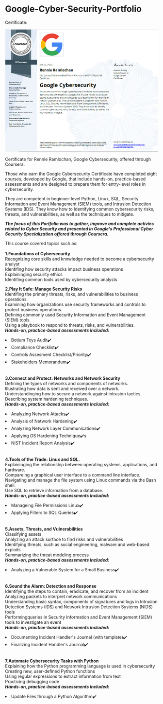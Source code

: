 # Google-Cyber-Security-Portfolio
 
Certificate:

<img src="https://github.com/rennier/Google-Cyber-Security-Portfolio/blob/80d8d1b7f215f7af41323f0ce2ba15dc2b72fef0/Google%20Cybersecurity%20Certificate-Rennie%20Ramlochan.png" alt="View certificate for Rennie Ramlochan, Google Cybersecurity, offered through Coursera. Those who earn the Google Cybersecurity Certificate have completed eight courses, developed by Google, that include hands-on, practice-based assessments and are designed to prepare them for entry-level roles in cybersecurity. They are competent in beginner-level Python, Linux, SQL, Security Information and Event Management (SIEM) tools, and Intrusion Detection Systems (IDS). They know how to Identifying common cybersecurity risks, threats, and vulnerabilities, as well as the techniques to mitigate."/>

Certificate for Rennie Ramlochan, Google Cybersecurity, offered through Coursera. 

Those who earn the Google Cybersecurity Certificate have completed eight courses, developed by Google, that include hands-on, practice-based assessments and are designed to prepare them for entry-level roles in cybersecurity. 

They are competent in beginner-level Python, Linux, SQL, Security Information and Event Management (SIEM) tools, and Intrusion Detection Systems (IDS). They know how to Identifying common cybersecurity risks, threats, and vulnerabilities, as well as the techniques to mitigate.

***The focus of this Portfolio was to gather, improve and complete activies related to Cyber Security and presented in Google's Professional Cyber Security Specialization offered through Coursera.*** 

This course covered topics such as:<br><br>
**1.Foundations of Cybersecurity**
<br>Recognizing core skills and knowledge needed to become a cybersecurity analyst
<br>Identifing how security attacks impact business operations
<br>Explaininging security ethics
<br>Identifing common tools used by cybersecurity analysts


**2.Play It Safe: Manage Security Risks<br>**
Identifing the primary threats, risks, and vulnerabilities to business operations.<br>
Examining how organizations use security frameworks and controls to protect business operations.<br>
Defining commonly used Security Information and Event Management (SIEM) tools.<br>
Using a playbook to respond to threats, risks, and vulnerabilities.<br> 
**<em>Hands-on, practice-based assessments included:</em>**
  <li>Botium Toys Audit✔️  </li>
  <li>Compliance Checklist✔️  </li>
  <li>Controls Assesment Checklist/Priority✔️  </li>
  <li>Stakeholders Memorandum✔️  </li>
 <br>

**3.Connect and Protect: Networks and Network Security<br>**
Defining the types of networks and components of networks.<br>
Illustrating how data is sent and received over a network.<br>
Understandinging how to secure a network against intrusion tactics.<br>
Describing system hardening techniques.<br>
**<em>Hands-on, practice-based assessments included:</em>**  
  <li>Analyzing Network Attacks✔️</li>
  <li>Analysis of Network Hardening✔️</li>
  <li>Analyzing Network Layer Communications✔️</li>
  <li>Applying OS Hardening Technique✔️s</li>
  <li>NIST Incident Report Analysis✔️</li>
  <br>

**4.Tools of the Trade: Linux and SQL.<br>**
Explaininging the relationship between operating systems, applications, and hardware.<br>
Compareing a graphical user interface to a command line interface.<br>
Navigating and manage the file system using Linux commands via the Bash shell.<br>
Use SQL to retrieve information from a database.<br>
**<em>Hands-on, practice-based assessments included:</em>** 
 <li>Manageing File Permissions Linux✔️</li>
 <li>Applying Filters to SQL Queries✔️</li>
 <br>


**5.Assets, Threats, and Vulnerabilities<br>**
Classifying assets<br>
Analyzing an attack surface to find risks and vulnerabilities<br>
Identifying threats, such as social engineering, malware and web-based exploits<br>
Summarizing the threat modeling process<br>
**<em>Hands-on, practice-based assessments included:</em>**
  <li>Analyzing a Vulnerable System for a Small Business✔️</li>
  <br>

**6.Sound the Alarm: Detection and Response<br>**
Identifying the steps to contain, eradicate, and recover from an incident<br>
Analyzing packets to interpret network communications<br>
Understanding basic syntax, components of signatures and logs in Intrusion Detection Systems (IDS) and Network Intrusion Detection Systems (NIDS) tools<br>
Performingqueries in Security Information and Event Management (SIEM) tools to investigate an event<br>
**<em>Hands-on, practice-based assessments included:</em>**
  <li>Documenting Incident Handler's Journal (with template)✔️</li>
  <li>Finalizing Incident Handler's Journal✔️</li>
  <br>


**7.Automate Cybersecurity Tasks with Python<br>**
Explaining how the Python programming language is used in cybersecurity<br>
Creating new, user-defined Python functions<br>
Using regular expressions to extract information from text<br>
Practicing debugging code<br>
**<em>Hands-on, practice-based assessments included:</em>** 
  <li>Update Files through a Python Algorithm✔️</li>
  <br>
